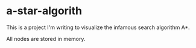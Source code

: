 # a-star-algorith

This is a project I'm writing to visualize the infamous search algorithm A*. 

All nodes are stored in memory.
